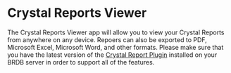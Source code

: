 # Crystal Reports Viewer
The Crystal Reports Viewer app will allow you to view your Crystal Reports from anywhere on any device. Repoers can also be exported to PDF, Microsoft Excel, Microsoft Word, and other formats. Please make sure that you have the latest version of the [Crystal Report Plugin](https://github.com/bezlio/bezlio-plugins/tree/master/Plugins/CrystalReports) installed on your BRDB server in order to support all of the features.
